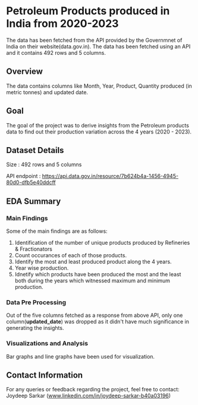 # Petroleum Products produced in India from 2020-2023
The data has been fetched from the API provided by the Governmnet of India on their website(data.gov.in). The data has been fetched using an API and it contains 492 rows and 5 columns.

## Overview
The data contains columns like Month, Year, Product, Quantity produced (in metric tonnes) and updated date.

## Goal
The goal of the project was to derive insights from the Petroleum products data to find out their production variation across the 4 years (2020 - 2023).

## Dataset Details
Size : 492 rows and 5 columns

API endpoint : https://api.data.gov.in/resource/7b624b4a-1456-4945-80d0-dfb5e40ddcff

## EDA Summary

### Main Findings
Some of the main findings are as follows:
1. Identification of the number of unique products produced by Refineries & Fractionators
2. Count occurances of each of those products.
3. Identify the most and least produced product along the 4 years.
4. Year wise production.
5. Idnetify which products have been produced the most and the least both during the years which witnessed maximum and minimum production.

### Data Pre Processing
Out of the five columns fetched as a response from above API, only one column(**updated_date**) was dropped as it didn't have much significance in generating the insights.

### Visualizations and Analysis
Bar graphs and line graphs have been used for visualization.

## Contact Information
For any queries or feedback regarding the project, feel free to contact:
Joydeep Sarkar (www.linkedin.com/in/joydeep-sarkar-b40a03196)
